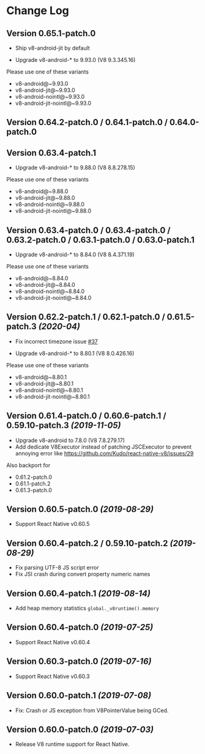 Change Log
==========

Version 0.65.1-patch.0
-------------------------------------------------------

 * Ship v8-android-jit by default

 * Upgrade v8-android-* to 9.93.0 (V8 	9.3.345.16)
 
 Please use one of these variants
 - v8-android@~9.93.0
 - v8-android-jit@~9.93.0
 - v8-android-nointl@~9.93.0
 - v8-android-jit-nointl@~9.93.0

Version 0.64.2-patch.0 / 0.64.1-patch.0 / 0.64.0-patch.0
-------------------------------------------------------
Version 0.63.4-patch.1
-------------------------------------------------------

 * Upgrade v8-android-* to 9.88.0 (V8 8.8.278.15)
 
 Please use one of these variants
 - v8-android@~9.88.0
 - v8-android-jit@~9.88.0
 - v8-android-nointl@~9.88.0
 - v8-android-jit-nointl@~9.88.0

Version 0.63.4-patch.0 / 0.63.4-patch.0 / 0.63.2-patch.0 / 0.63.1-patch.0 / 0.63.0-patch.1
-------------------------------------------------------

 * Upgrade v8-android-* to 8.84.0 (V8 8.4.371.19)
 
 Please use one of these variants
 - v8-android@~8.84.0
 - v8-android-jit@~8.84.0
 - v8-android-nointl@~8.84.0
 - v8-android-jit-nointl@~8.84.0


Version 0.62.2-patch.1 / 0.62.1-patch.0 / 0.61.5-patch.3 *(2020-04)*
-------------------------------------------------------

 * Fix incorrect timezone issue [#37](https://github.com/Kudo/react-native-v8/issues/37)
 
 * Upgrade v8-android-* to 8.80.1 (V8 8.0.426.16)
 
 Please use one of these variants
 - v8-android@~8.80.1
 - v8-android-jit@~8.80.1
 - v8-android-nointl@~8.80.1
 - v8-android-jit-nointl@~8.80.1

Version 0.61.4-patch.0 / 0.60.6-patch.1 / 0.59.10-patch.3 *(2019-11-05)*
-------------------------------------------------------

 * Upgrade v8-android to 7.8.0 (V8 7.8.279.17)
 * Add dedicate V8Executor instead of patching JSCExecutor to prevent annoying error like https://github.com/Kudo/react-native-v8/issues/29
 
 Also backport for
 * 0.61.2-patch.0
 * 0.61.1-patch.2
 * 0.61.3-patch.0
 
Version 0.60.5-patch.0 *(2019-08-29)*
-----------------------------

 * Support React Native v0.60.5
 
Version 0.60.4-patch.2 / 0.59.10-patch.2 *(2019-08-29)*
-------------------------------------------------------

 * Fix parsing UTF-8 JS script error
 * Fix JSI crash during convert property numeric names
 
Version 0.60.4-patch.1 *(2019-08-14)*
-----------------------------

 * Add heap memory statistics `global._v8runtime().memory`
 
Version 0.60.4-patch.0 *(2019-07-25)*
-----------------------------

 * Support React Native v0.60.4

Version 0.60.3-patch.0 *(2019-07-16)*
-----------------------------

 * Support React Native v0.60.3

Version 0.60.0-patch.1 *(2019-07-08)*
-----------------------------

 * Fix: Crash or JS exception from V8PointerValue being GCed.


Version 0.60.0-patch.0 *(2019-07-03)*
-----------------------------

 * Release V8 runtime support for React Native.
